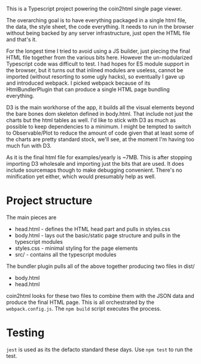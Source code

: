 This is a Typescript project powering the coin2html single page viewer.

The overarching goal is to have everything packaged in a single html file, the data, the style sheet, the code everything. It needs to run in the browser without being backed by any server infrastructure, just open the HTML file and that's it.

For the longest time I tried to avoid using a JS builder, just piecing the final HTML file together from the various bits here. However the un-modularized Typescript code was difficult to test. I had hopes for ES module support in the browser, but it turns out that inlined modules are useless, cannot be imported (without resorting to some ugly hacks), so eventually I gave up and introduced webpack. I picked webpack because of its HtmlBundlerPlugin that can produce a single HTML page bundling everything.

D3 is the main workhorse of the app, it builds all the visual elements beyond the bare bones dom skeleton defined in body.html. That include not just the charts but the html tables as well. I'd like to stick with D3 as much as possible to keep dependencies to a minimum. I might be tempted to switch to Observable/Plot to reduce the amount of code given that at least some of the charts are pretty standard stock, we'll see, at the moment I'm having too much fun with D3.

As it is the final html file for examples/yearly is ~7MB. This is after stopping importing D3 wholesale and importing just the bits that are used. It does include sourcemaps though to make debugging convenient. There's no minification yet either, which would presumably help as well.

# Project structure

The main pieces are

- head.html - defines the HTML head part and pulls in styles.css
- body.html - lays out the basic/static page structure and pulls in the typescript modules
- styles.css - minimal styling for the page elements
- src/ - contains all the typescript modules

The bundler plugin pulls all of the above together producing two files in dist/

- body.html
- head.html

coin2html looks for these two files to combine them with the JSON data and produce the final HTML page. This is all orchestrated by the `webpack.config.js`. The `npm build` script executes the process.

# Testing

`jest` is used as its the defacto standard these days. Use `npm test` to run the test.
